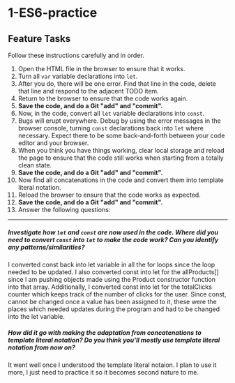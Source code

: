 # 1-ES6-practice

## Feature Tasks

Follow these instructions carefully and in order.

1. Open the HTML file in the browser to ensure that it works.
2. Turn all `var` variable declarations into `let`.
3. After you do, there will be one error. Find that line in the code, delete that line and respond to the adjacent TODO item.
4. Return to the browser to ensure that the code works again.
5. **Save the code, and do a Git "add" and "commit".**
6. Now, in the code, convert all `let` variable declarations into `const`.
7. Bugs will erupt everywhere. Debug by using the error messages in the browser console, turning `const` declarations back into `let` where necessary. Expect there to be some back-and-forth between your code editor and your browser.
8. When you think you have things working, clear local storage and reload the page to ensure that the code still works when starting from a totally clean state.
9. **Save the code, and do a Git "add" and "commit".**
10. Now find all concatenations in the code and convert them into template literal notation.
11. Reload the browser to ensure that the code works as expected.
12. **Save the code, and do a Git "add" and "commit".**
13. Answer the following questions:

---

##### Investigate how `let` and `const` are now used in the code. Where did you need to convert `const` into `let` to make the code work? Can you identify any patterns/similarities?

I converted const back into let variable in all the for loops since the loop needed to be updated. I also converted const into let for the allProducts[] since I am pushing objects made using the Product constructor function into that array. Additionally, I converted const into let for the totalClicks counter which keeps track of the number of clicks for the user. Since const, cannot be changed once a value has been assigned to it, these were the places which needed updates during the program and had to be changed into the let variable.

##### How did it go with making the adaptation from concatenations to template literal notation? Do you think you'll mostly use template literal notation from now on?

It went well once I understood the template literal notaion. I plan to use it more, I just need to practice it so it becomes second nature to me.



